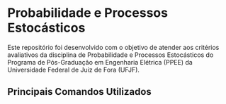 # Probabilidade e Processos Estocásticos
Este repositório foi desenvolvido com o objetivo de atender aos critérios avaliativos da disciplina de Probabilidade e Processos Estocásticos do Programa de Pós-Graduação em Engenharia Elétrica (PPEE) da Universidade Federal de Juiz de Fora (UFJF).


## Principais Comandos Utilizados
